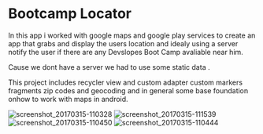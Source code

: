 # Bootcamp Locator
In this app i worked with google maps and google play services to create an app that grabs and display the users location 
and idealy using a server notify the user if there are any Devslopes Boot Camp avaliable near him.

Cause we dont have a server we had to use some static data .

This project includes recycler view and custom adapter 
custom markers 
fragments 
zip codes and geocoding
and in general some base foundation onhow to work with maps in android.


![screenshot_20170315-110328](https://cloud.githubusercontent.com/assets/21143253/23941300/fc620db8-0970-11e7-913a-7f02b899bb50.png)
![screenshot_20170315-111539](https://cloud.githubusercontent.com/assets/21143253/23941305/0033dcbe-0971-11e7-9f56-e65015197fcc.png)
![screenshot_20170315-110450](https://cloud.githubusercontent.com/assets/21143253/23941307/023bdafc-0971-11e7-8a72-d1eb953157f3.png)
![screenshot_20170315-110444](https://cloud.githubusercontent.com/assets/21143253/23941309/0414247e-0971-11e7-8d50-be6b8a37b4b5.png)



